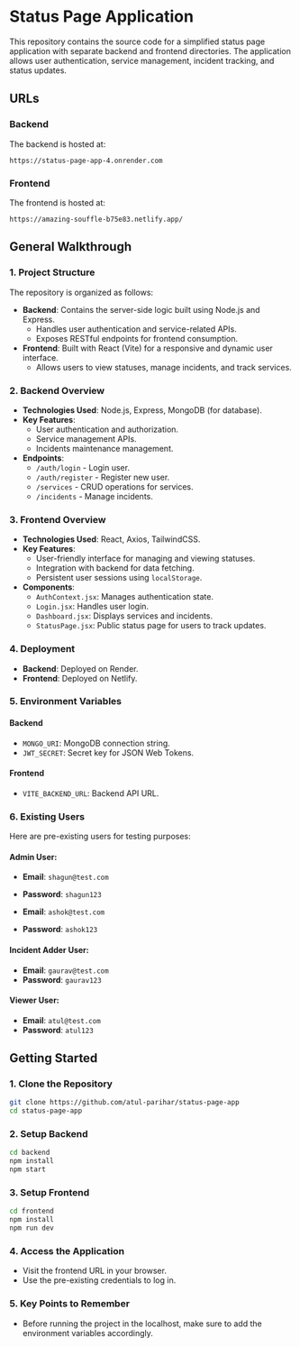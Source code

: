 # Status Page Application

This repository contains the source code for a simplified status page application with separate backend and frontend directories. The application allows user authentication, service management, incident tracking, and status updates.

## URLs

### Backend
The backend is hosted at:
```
https://status-page-app-4.onrender.com
```

### Frontend
The frontend is hosted at:
```
https://amazing-souffle-b75e83.netlify.app/

```

## General Walkthrough

### 1. Project Structure
The repository is organized as follows:
- **Backend**: Contains the server-side logic built using Node.js and Express.
  - Handles user authentication and service-related APIs.
  - Exposes RESTful endpoints for frontend consumption.
- **Frontend**: Built with React (Vite) for a responsive and dynamic user interface.
  - Allows users to view statuses, manage incidents, and track services.

### 2. Backend Overview
- **Technologies Used**: Node.js, Express, MongoDB (for database).
- **Key Features**:
  - User authentication and authorization.
  - Service management APIs.
  - Incidents maintenance management.
- **Endpoints**:
  - `/auth/login` - Login user.
  - `/auth/register` - Register new user.
  - `/services` - CRUD operations for services.
  - `/incidents` - Manage incidents.

### 3. Frontend Overview
- **Technologies Used**: React, Axios, TailwindCSS.
- **Key Features**:
  - User-friendly interface for managing and viewing statuses.
  - Integration with backend for data fetching.
  - Persistent user sessions using `localStorage`.
- **Components**:
  - `AuthContext.jsx`: Manages authentication state.
  - `Login.jsx`: Handles user login.
  - `Dashboard.jsx`: Displays services and incidents.
  - `StatusPage.jsx`: Public status page for users to track updates.

### 4. Deployment
- **Backend**: Deployed on Render.
- **Frontend**: Deployed on Netlify.

### 5. Environment Variables
#### Backend
- `MONGO_URI`: MongoDB connection string.
- `JWT_SECRET`: Secret key for JSON Web Tokens.

#### Frontend
- `VITE_BACKEND_URL`: Backend API URL.

### 6. Existing Users
Here are pre-existing users for testing purposes:

#### Admin User:
- **Email**: `shagun@test.com`
- **Password**: `shagun123`

- **Email**: `ashok@test.com`
- **Password**: `ashok123`

#### Incident Adder User:
- **Email**: `gaurav@test.com`
- **Password**: `gaurav123`

#### Viewer User:
- **Email**: `atul@test.com`
- **Password**: `atul123`

## Getting Started

### 1. Clone the Repository
```bash
git clone https://github.com/atul-parihar/status-page-app
cd status-page-app
```

### 2. Setup Backend
```bash
cd backend
npm install
npm start
```

### 3. Setup Frontend
```bash
cd frontend
npm install
npm run dev
```

### 4. Access the Application
- Visit the frontend URL in your browser.
- Use the pre-existing credentials to log in.

### 5. Key Points to Remember
- Before running the project in the localhost, make sure to add the environment variables accordingly.
  

